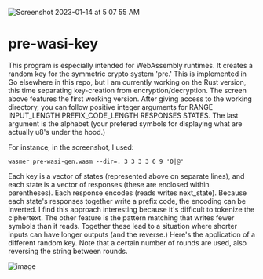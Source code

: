 ![Screenshot 2023-01-14 at 5 07 55 AM](https://user-images.githubusercontent.com/90075803/212466978-4755b046-a3c5-493d-9b58-17341d48bafe.png)
# pre-wasi-key

This program is especially intended for WebAssembly runtimes. It creates a random key for the symmetric crypto system 'pre.' This is implemented in Go elsewhere in this repo, but I am currently working on the Rust version, this time separating key-creation from encryption/decryption. The screen above features the first working version. After giving access to the working directory, you can follow positive integer arguments for RANGE INPUT_LENGTH PREFIX_CODE_LENGTH RESPONSES STATES.  The last argument is the alphabet (your prefered symbols for displaying what are actually u8's under the hood.)

For instance, in the screenshot, I used:

`wasmer pre-wasi-gen.wasm --dir=. 3 3 3 3 6 9 'O|@'`

Each key is a vector of states (represented above on separate lines), and each state is a vector of responses (these are enclosed within parentheses). Each response encodes (reads writes next_state). Because each state's responses together write a prefix code, the encoding can be inverted. I find this approach interesting because it's difficult to tokenize the ciphertext. The other feature is the pattern matching that writes fewer symbols than it reads. Together these lead to a situation where shorter inputs can have longer outputs (and the reverse.) Here's the application of a different random key. Note that a certain number of rounds are used, also reversing the string between rounds. 



![image](https://user-images.githubusercontent.com/90075803/212467549-502c2173-dcc3-4acc-b4b2-2fb15477c8cb.png)

